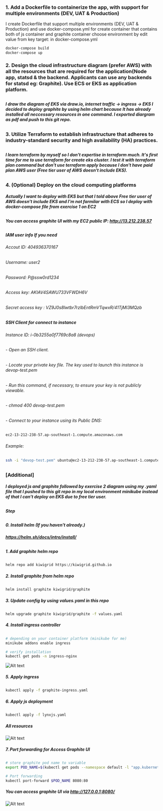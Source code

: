 ### 1. Add a Dockerfile to containerize the app, with support for multiple environments (DEV, UAT & Production)
I create Dockerfile that support multiple environments (DEV, UAT & Production) and use docker-compose.yml for create container that contains both of js container and graphite container
choose environment by edit value from key target: in docker-compose.yml
```sh
docker-compose build
docker-compose up
```
### 2. Design the cloud infrastructure diagram (prefer AWS) with all the resources that are required for the application(Node app, statsd & the backend. Applicants can use any backends for statsd eg: Graphite). Use ECS or EKS as application platform.
##
##### I draw the diagram of EKS via draw.io, internet traffic -> ingress -> EKS I decided to deploy graphite by using helm chart because It has already installed all neccessary resources in one command. I exported diargram as pdf and push to this git repo.
##
### 3. Utilize Terraform to establish infrastructure that adheres to industry-standard security and high availability (HA) practices.
##
##### I learn terraform by myself so I don't expertise in terraform much. It's first time for me to use terraform for create eks cluster. I test it with terraform plan command but don't use terraform apply because I don't have paid plan AWS user (Free tier user of AWS doesn't include EKS).
##
### 4. (Optional) Deploy on the cloud computing platforms
##### Actually I want to deploy with EKS but that I told above Free tier user of AWS doesn't include EKS and I'm not farmilar with ECS so I deploy with docker-compose file from exercise 1 on EC2
##
##### You can access graphite UI with my EC2 public IP: http://13.212.238.57
##
##### IAM user info If you need
###### Accout ID: 404936370167
###### Username: user2
###### Password: P@ssw0rd1234
###### Access key: AKIAV4SAWU733VFWDH6V
###### Secret access key : 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
##
##### SSH Client for connect to instance
###### Instance ID: i-0b3255a0f7769c8a8 (devops)
###### - Open an SSH client.
######  - Locate your private key file. The key used to launch this instance is devop-test.pem
######  - Run this command, if necessary, to ensure your key is not publicly viewable.
######  - chmod 400 devop-test.pem
######  - Connect to your instance using its Public DNS:
##
```sh
ec2-13-212-238-57.ap-southeast-1.compute.amazonaws.com
```
###### Example:
##
```sh
ssh -i "devop-test.pem" ubuntu@ec2-13-212-238-57.ap-southeast-1.compute.amazonaws.com
```
##
### [Additional]
##### I deployed js and graphite followed by exercise 2 diagram using my .yaml file that I pushed to this git repo in my local environment minikube instead of that I can't deploy on EKS due to free tier user.
##
##### Step
##
##### 0. Install helm (If you haven't already.)
##### https://helm.sh/docs/intro/install/
##
##### 1. Add graphite helm repo
##
```sh
helm repo add kiwigrid https://kiwigrid.github.io
```
##### 2. Install graphite from helm repo
##
```sh
helm install graphite kiwigrid/graphite
```
##### 3. Update config by using values.yaml in this repo
##
```sh
helm upgrade graphite kiwigrid/graphite -f values.yaml
```
##### 4. Install ingress controller
##
```sh
# depending on your container platform (minikube for me)
minikube addons enable ingress

# verify installation
kubectl get pods -n ingress-nginx
```
![Alt text](https://raw.githubusercontent.com/boatpand/devops-test/master/image_evidence/ingress_controller.png?token=GHSAT0AAAAAACIMZ46BAADSHSP7BOFNPXGMZJCQQOA)
##### 5. Apply ingress
##
```sh
kubectl apply -f graphite-ingress.yaml
```
##### 6. Apply js deployment
##
```sh
kubectl apply -f lynxjs.yaml
```
##### All resources
![Alt text](https://raw.githubusercontent.com/boatpand/devops-test/master/image_evidence/all_resoureces.png?token=GHSAT0AAAAAACIMZ46ACD3Q2V73NG2X5XE6ZJCQO6A)
##### 7. Port forwarding for Access Graphite UI
##
```sh
# store graphite pod name to variable
export POD_NAME=$(kubectl get pods --namespace default -l "app.kubernetes.io/name=graphite,app.kubernetes.io/instance=graphite" -o jsonpath="{.items[0].metadata.name}")

# Port forwarding
kubectl port-forward $POD_NAME 8080:80
```
##### You can access graphite UI via http://127.0.0.1:8080/
![Alt text](https://raw.githubusercontent.com/boatpand/devops-test/master/image_evidence/graphite_ui.png?token=GHSAT0AAAAAACIMZ46AUR2XAU4ACN7LVDM6ZJCQV7Q)
